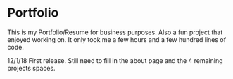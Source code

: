 # Portfolio
This is my Portfolio/Resume for business purposes. Also a fun project that enjoyed working on. It only took me a few hours and a few hundred lines of code.

12/1/18
First release. Still need to fill in the about page and the 4 remaining projects spaces.
